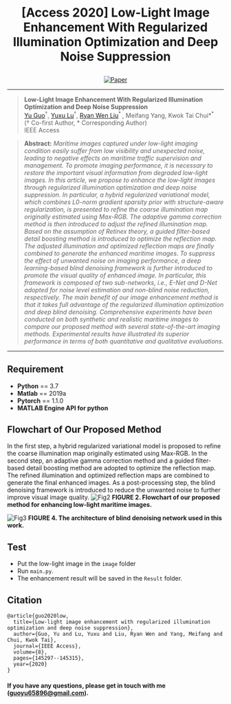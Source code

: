 # <p align=center> [Access 2020] Low-Light Image Enhancement With Regularized Illumination Optimization and Deep Noise Suppression</p>

<div align="center">
 
[![Paper](https://img.shields.io/badge/OneRestore-arXiv-red.svg)](https://ieeexplore.ieee.org/abstract/document/9163095)

</div>

---
>**Low-Light Image Enhancement With Regularized Illumination Optimization and Deep Noise Suppression**<br>
[Yu Guo](https://scholar.google.com/citations?user=klYz-acAAAAJ&hl=zh-CN)<sup>†</sup>, [Yuxu Lu]((https://scholar.google.com.hk/citations?user=XXge2_0AAAAJ&hl=zh-CN))<sup>†</sup>, [Ryan Wen Liu](http://mipc.whut.edu.cn/index.html)<sup>* </sup>, Meifang Yang, Kwok Tai Chui*<sup>* </sup> <br>
(† Co-first Author, * Corresponding Author)<br>
>IEEE Access

> **Abstract:** *Maritime images captured under low-light imaging condition easily suffer from low visibility and unexpected noise, leading to negative effects on maritime traffic supervision and management. To promote imaging performance, it is necessary to restore the important visual information from degraded low-light images. In this article, we propose to enhance the low-light images through regularized illumination optimization and deep noise suppression. In particular, a hybrid regularized variational model, which combines L0-norm gradient sparsity prior with structure-aware regularization, is presented to refine the coarse illumination map originally estimated using Max-RGB. The adaptive gamma correction method is then introduced to adjust the refined illumination map. Based on the assumption of Retinex theory, a guided filter-based detail boosting method is introduced to optimize the reflection map. The adjusted illumination and optimized reflection maps are finally combined to generate the enhanced maritime images. To suppress the effect of unwanted noise on imaging performance, a deep learning-based blind denoising framework is further introduced to promote the visual quality of enhanced image. In particular, this framework is composed of two sub-networks, i.e., E-Net and D-Net adopted for noise level estimation and non-blind noise reduction, respectively. The main benefit of our image enhancement method is that it takes full advantage of the regularized illumination optimization and deep blind denoising. Comprehensive experiments have been conducted on both synthetic and realistic maritime images to compare our proposed method with several state-of-the-art imaging methods. Experimental results have illustrated its superior performance in terms of both quantitative and qualitative evaluations.*
---

## Requirement
* __Python__ == 3.7
* __Matlab__ == 2019a
* __Pytorch__ == 1.1.0
* __MATLAB Engine API for python__

## Flowchart of Our Proposed Method
In the first step, a hybrid regularized variational model is proposed to refine the coarse illumination map originally estimated using Max-RGB. In the second step, an adaptive gamma correction method and a guided filter-based detail boosting method are adopted to optimize the reflection map. The refined illumination and optimized reflection maps are combined to generate the final enhanced images. As a post-processing step, the blind denoising framework is introduced to reduce the unwanted noise to further improve visual image quality.
![Fig2](https://user-images.githubusercontent.com/48637474/135098754-9353c72c-02c2-4c83-b06f-b9b3979d5fee.jpg)
**FIGURE 2. Flowchart of our proposed method for enhancing low-light maritime images.**

![Fig3](https://user-images.githubusercontent.com/48637474/135105375-a44444fa-159d-4bc7-8b10-0aa7ec377be6.jpg)
**FIGURE 4. The architecture of blind denoising network used in this work.**

## Test
* Put the low-light image in the `image` folder
* Run `main.py`. 
* The enhancement result will be saved in the `Result` folder.

## Citation

```
@article{guo2020low,
  title={Low-light image enhancement with regularized illumination optimization and deep noise suppression},
  author={Guo, Yu and Lu, Yuxu and Liu, Ryan Wen and Yang, Meifang and Chui, Kwok Tai},
  journal={IEEE Access},
  volume={8},
  pages={145297--145315},
  year={2020}
}
```

#### If you have any questions, please get in touch with me (guoyu65896@gmail.com).
